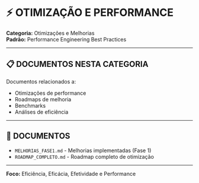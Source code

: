 # ⚡ OTIMIZAÇÃO E PERFORMANCE

**Categoria:** Otimizações e Melhorias  
**Padrão:** Performance Engineering Best Practices

---

## 📋 DOCUMENTOS NESTA CATEGORIA

Documentos relacionados a:
- Otimizações de performance
- Roadmaps de melhoria
- Benchmarks
- Análises de eficiência

---

## 📁 DOCUMENTOS

- `MELHORIAS_FASE1.md` - Melhorias implementadas (Fase 1)
- `ROADMAP_COMPLETO.md` - Roadmap completo de otimização

---

**Foco:** Eficiência, Eficácia, Efetividade e Performance

